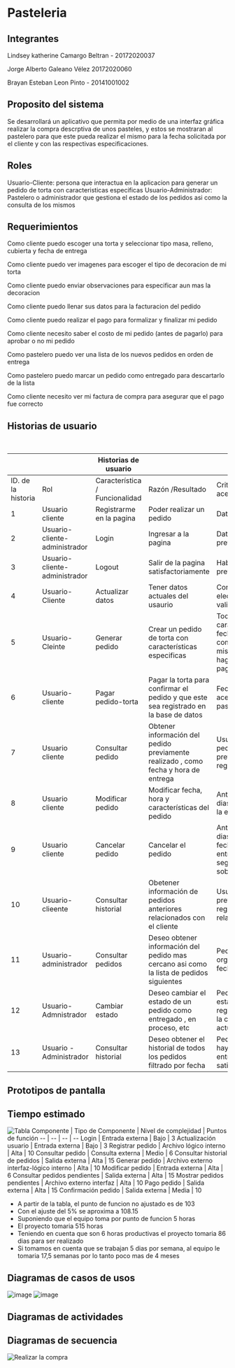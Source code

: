 # Pasteleria


## Integrantes 

Lindsey katherine Camargo Beltran - 20172020037

Jorge Alberto Galeano Vélez 20172020060

Brayan Esteban Leon Pinto - 20141001002

## Proposito del sistema

Se desarrollará un aplicativo que permita por medio de una interfaz gráfica realizar la compra descrptiva de unos pasteles, y estos se mostraran al pastelero para que este pueda realizar el mismo para la fecha solicitada por el cliente y con las respectivas especificaciones.

## Roles
Usuario-Cliente: persona  que interactua en la aplicacion para generar un pedido de torta con caracteristicas especificas
Usuario-Administrador: Pastelero o administrador que gestiona el estado de los pedidos asi como la consulta de los mismos

## Requerimientos

Como cliente puedo escoger una torta y seleccionar tipo masa, relleno, cubierta y fecha de entrega

Como cliente puedo ver imagenes para escoger el tipo de decoracion de mi torta

Como cliente puedo enviar observaciones para especificar aun mas la decoracion

Como cliente puedo llenar sus datos para la facturacion del pedido

Como cliente puedo realizar el pago para formalizar y finalizar mi pedido

Como cliente necesito saber el costo de mi pedido (antes de pagarlo) para aprobar o no mi pedido

Como pastelero puedo ver una lista de los nuevos pedidos en orden de entrega

Como pastelero puedo marcar un pedido como entregado para descartarlo de la lista

Como cliente necesito ver mi factura de compra para asegurar que el pago fue correcto

## Historias de usuario
  

    |   | Historias de usuario |   |  
-- | -- | -- | -- | --
ID. de la historia | Rol | Característica / Funcionalidad | Razón /Resultado | Criterio de aceptación | Complejidad
1 | Usuario   cliente | Registrarme   en la pagina | Poder   realizar un pedido | Datos   completos | Baja
2 | Usuario-cliente-administrador | Login | Ingresar a la pagina | Datos registrados previamente | Baja
3 | Usuario-cliente- administrador | Logout | Salir de la pagina   satisfactoriamente | Haber hecho login previo | Baja
4 | Usuario-Cliente | Actualizar datos | Tener datos actuales del usaurio | Correo electrónico validado | Baja
5 | Usuario-Cleinte | Generar pedido | Crear un pedido de torta con características   especificas | Todas las características y   fecha deben estar completas, asi mismo que se haga efectivo el pago | Alta
6 | Usuario-cliente | Pagar pedido-torta | Pagar la torta para confirmar el pedido y que   este sea registrado en la base de datos | Fecha previa aceptable, pasarela de pago | Alta
7 | Usuario cliente | Consultar pedido | Obtener información del pedido   previamente realizado , como fecha y hora de entrega | Usuario con pedido previamente   registrado | Media
8 | Usuario cliente | Modificar pedido | Modificar fecha, hora y características del pedido | Antelación de 3 dias hábiles para la entrega | Alta
9 | Usuario cliente | Cancelar pedido | Cancelar el pedido | Antelación de 4 dias hábiles para   fecha pactada de entrega, segenenra sobrecargo | Alta
10 | Usuario-clieente | Consultar historial | Obetener información de pedidos anteriores   relacionados con el cliente | Usuario previamente registrado y con relación a   pedidos | Media
11 | Usuario-administrador | Consultar pedidos | Deseo obtener información del   pedido mas cercano asi como la lista de pedidos siguientes | Pedidos organizados por fecha   de entrega | Alta
12 | Usuario-Admnistrador | Cambiar estado | Deseo cambiar el estado de un pedido como entregado   , en proceso, etc | Pedidos deben estar previamente registrados, para   la correcta actualización | Alta
13 | Usuario -Administrador | Consultar historial | Deseo obtener el historial de   todos los pedidos filtrado por fecha | Pedidos que hayan sido   entregado satisfactoriamente | Media


## Prototipos de pantalla 

## Tiempo estimado 
![Tabla](https://user-images.githubusercontent.com/54810276/95878667-187cdd80-0d3b-11eb-8fa2-524b0d21198b.PNG)
Componente | Tipo de Componente | Nivel de   complejidad | Puntos de función
-- | -- | -- | --
Login | Entrada externa | Bajo | 3
Actualización usuario | Entrada   externa | Bajo | 3
Registrar pedido | Archivo lógico interno | Alta | 10
Consultar pedido | Consulta externa | Medio | 6
Consultar historial   de pedidos | Salida externa | Alta | 15
Generar pedido | Archivo   externo interfaz-lógico interno | Alta | 10
Modificar pedido | Entrada externa | Alta | 6
Consultar pedidos pendientes | Salida   externa | Alta | 15
Mostrar pedidos   pendientes | Archivo externo   interfaz | Alta | 10
Pago pedido | Salida   externa | Alta | 15
Confirmación pedido | Salida externa | Media | 10

- A partir de la tabla, el punto de funcion no ajustado es de 103
- Con el ajuste del 5% se aproxima a 108.15
- Suponiendo que el equipo toma por punto de funcion 5 horas 
- El proyecto tomaria 515 horas
- Teniendo en cuenta que son 6 horas productivas el proyecto tomaria 86 dias para ser realizado
- Si tomamos en cuenta que se trabajan 5 dias por semana, al equipo le tomaria 17,5 semanas por lo tanto poco mas de 4 meses

## Diagramas de casos de usos

![image](https://user-images.githubusercontent.com/54810276/108358560-dc5ffa80-71bc-11eb-8161-5fc778b1b35e.png)
![image](https://user-images.githubusercontent.com/54810276/108358578-e3870880-71bc-11eb-8d6a-d786fcdd2842.png)
## Diagramas de actividades 


## Diagramas de secuencia 

![Realizar la compra](https://user-images.githubusercontent.com/54810355/108276641-2063e880-7146-11eb-9c4a-5d7a92890739.jpg)
